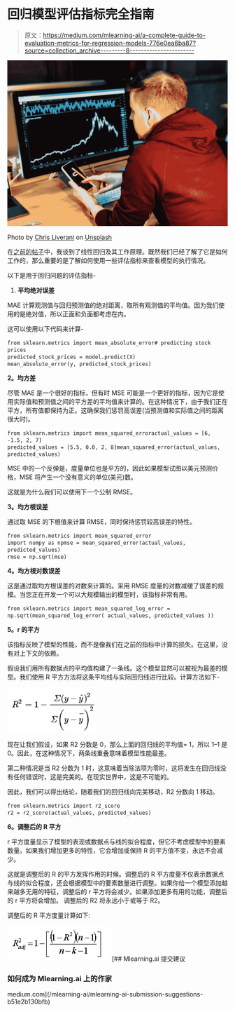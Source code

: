 # 回归模型评估指标完全指南

> 原文：<https://medium.com/mlearning-ai/a-complete-guide-to-evaluation-metrics-for-regression-models-776e0ea6ba87?source=collection_archive---------8----------------------->

![](img/6d49de53a5390c6d53b5451bd75ec639.png)

Photo by [Chris Liverani](https://unsplash.com/@chrisliverani?utm_source=unsplash&utm_medium=referral&utm_content=creditCopyText) on [Unsplash](https://unsplash.com/@chrisliverani?utm_source=unsplash&utm_medium=referral&utm_content=creditCopyText)

在[之前的帖子](https://swagata1506.medium.com/a-gentle-introduction-to-linear-regression-a0315bbc3532)中，我谈到了线性回归及其工作原理。既然我们已经了解了它是如何工作的，那么重要的是了解如何使用一些评估指标来查看模型的执行情况。

以下是用于回归问题的评估指标-

1.  **平均绝对误差**

MAE 计算观测值与回归预测值的绝对距离，取所有观测值的平均值。因为我们使用的是绝对值，所以正面和负面都考虑在内。

这可以使用以下代码来计算-

```
from sklearn.metrics import mean_absolute_error# predicting stock prices
predicted_stock_prices = model.predict(X)
mean_absolute_error(y, predicted_stock_prices)
```

**2。均方差**

尽管 MAE 是一个很好的指标，但有时 MSE 可能是一个更好的指标，因为它是使用实际值和预测值之间的平方差的平均值来计算的。在这种情况下，由于我们正在平方，所有值都保持为正。这确保我们惩罚高误差(当预测值和实际值之间的距离很大时)。

```
from sklearn.metrics import mean_squared_erroractual_values = [6, -1.5, 2, 7]
predicted_values = [5.5, 0.0, 2, 8]mean_squared_error(actual_values, predicted_values)
```

MSE 中的一个反弹是，度量单位也是平方的，因此如果模型试图以美元预测价格，MSE 将产生一个没有意义的单位(美元)数。

这就是为什么我们可以使用下一个公制 RMSE。

**3。均方根误差**

通过取 MSE 的下根值来计算 RMSE，同时保持惩罚较高误差的特性。

```
from sklearn.metrics import mean_squared_error
import numpy as npmse = mean_squared_error(actual_values, predicted_values)
rmse = np.sqrt(mse)
```

**4。均方根对数误差**

这是通过取均方根误差的对数来计算的。采用 RMSE 度量的对数减缓了误差的规模。当您正在开发一个可以大规模输出的模型时，该指标非常有用。

```
from sklearn.metrics import mean_squared_log_error = np.sqrt(mean_squared_log_error( actual_values, predicted_values ))
```

**5。r 的平方**

该指标反映了模型的性能，而不是像我们在之前的指标中计算的损失。在这里，没有对上下文的依赖。

假设我们用所有数据点的平均值构建了一条线。这个模型显然可以被视为最差的模型。我们使用 R 平方方法将这条平均线与实际回归线进行比较。计算方法如下-

![](img/6dd8299b8e1768dc08cdffc09cfcbc10.png)

现在让我们假设，如果 R2 分数是 0，那么上面的回归线的平均值= 1，所以 1–1 是 0。因此，在这种情况下，两条线重叠意味着模型性能最差。

第二种情况是当 R2 分数为 1 时，这意味着当除法项为零时，这将发生在回归线没有任何错误时，这是完美的。在现实世界中，这是不可能的。

因此，我们可以得出结论，随着我们的回归线向完美移动，R2 分数向 1 移动。

```
from sklearn.metrics import r2_score
r2 = r2_score(actual_values, predicted_values)
```

**6。调整后的 R 平方**

r 平方度量显示了模型的表现或数据点与线的拟合程度，但它不考虑模型中的要素数量。如果我们增加更多的特性，它会增加或保持 R 的平方值不变，永远不会减少。

这就是调整后的 R 的平方发挥作用的时候。调整后的 R 平方度量不仅表示数据点与线的拟合程度，还会根据模型中的要素数量进行调整。如果你给一个模型添加越来越多无用的特征，调整后的 r 平方将会减少。如果添加更多有用的功能，调整后的 r 平方将会增加。
调整后的 R2 将永远小于或等于 R2。

调整后的 R 平方度量计算如下:

![](img/0d1974f5555b4162cf934466a9ff5f65.png)[](/mlearning-ai/mlearning-ai-submission-suggestions-b51e2b130bfb) [## Mlearning.ai 提交建议

### 如何成为 Mlearning.ai 上的作家

medium.com](/mlearning-ai/mlearning-ai-submission-suggestions-b51e2b130bfb)